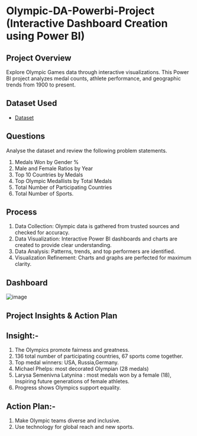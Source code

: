 # Olympic-DA-Powerbi-Project (Interactive Dashboard Creation using Power BI)
## Project Overview
Explore Olympic Games data through interactive visualizations. This Power BI project analyzes medal counts, athlete performance, and geographic trends from 1900 to present.
## Dataset Used
- <a href="https://github.com/Aajtakk/Olympic-DA-Powerbi-Project/tree/main">Dataset</a>
## Questions
Analyse the dataset and review the following problem statements. 
1. Medals Won by Gender % 
2. Male and Female Ratios by Year 
3. Top 10 Countries by Medals 
4. Top Olympic Medallists by Total Medals 
5. Total Number of Participating Countries 
6. Total Number of Sports.
## Process
1. Data Collection: Olympic data is gathered from trusted sources and checked for accuracy.
2. Data Visualization: Interactive Power BI dashboards and charts are created to provide clear understanding.
3. Data Analysis: Patterns, trends, and top performers are identified.
4. Visualization Refinement: Charts and graphs are perfected for maximum clarity.
## Dashboard
![image](https://github.com/user-attachments/assets/d64beba6-3d2c-4c76-9b4d-6264c4d5522b)
## Project Insights & Action Plan
## Insight:- 
1. The Olympics promote fairness and greatness.
2. 136 total number of participating countries, 67 sports come together.
3. Top medal winners: USA, Russia,Germany.
4. Michael Phelps: most decorated Olympian (28 medals) 
5. Larysa Semenivna Latynina : most medals won by a female (18), Inspiring future generations of female athletes.
6. Progress shows Olympics support equality.
## Action Plan:- 
1. Make Olympic teams diverse and inclusive.
2. Use technology for global reach and new sports.

